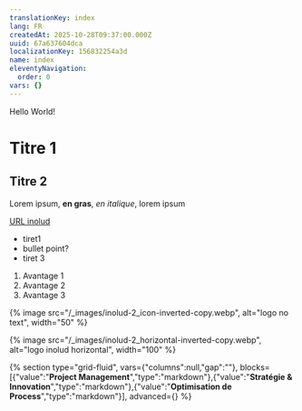 ```yaml
---
translationKey: index
lang: FR
createdAt: 2025-10-28T09:37:00.000Z
uuid: 67a637604dca
localizationKey: 156832254a3d
name: index
eleventyNavigation:
  order: 0
vars: {}
---
```

Hello World!

# Titre 1

## Titre 2

Lorem ipsum, **en gras**, _en italique_, lorem ipsum

[URL inolud](https://inolud.com)

- tiret1
- bullet point?
- tiret 3

1. Avantage 1
2. Avantage 2
3. Avantage 3

{% image src="/_images/inolud-2_icon-inverted-copy.webp", alt="logo no text", width="50" %}

{% image src="/_images/inolud-2_horizontal-inverted-copy.webp", alt="logo inolud horizontal", width="100" %}

{% section type="grid-fluid", vars={"columns":null,"gap":""}, blocks=[{"value":"**Project Management**","type":"markdown"},{"value":"**Stratégie & Innovation**","type":"markdown"},{"value":"**Optimisation de Process**","type":"markdown"}], advanced={} %}
